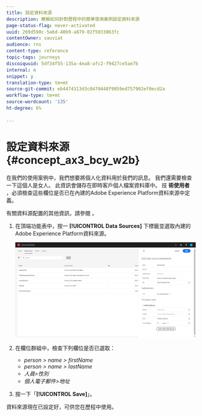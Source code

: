 ```yaml
---
title: 設定資料來源
description: 瞭解如何針對歷程中的簡單使用案例設定資料來源
page-status-flag: never-activated
uuid: 269d590c-5a6d-40b9-a879-02f5033863fc
contentOwner: sauviat
audience: rns
content-type: reference
topic-tags: journeys
discoiquuid: 5df34f55-135a-4ea8-afc2-f9427ce5ae7b
internal: n
snippet: y
translation-type: tm+mt
source-git-commit: eb4474313d3c0470448f9959ed757902ef0ecd2a
workflow-type: tm+mt
source-wordcount: '135'
ht-degree: 6%

---
```



# 設定資料來源{#concept_ax3_bcy_w2b}

在我們的使用案例中，我們想要將個人化資料用於我們的訊息。 我們還需要檢查一下這個人是女人。 此資訊會儲存在即時客戶個人檔案資料庫中。 技 **術使用者** ，必須檢查這些欄位是否已在內建的Adobe Experience Platform資料來源中定義。

有關資料源配置的其他資訊，請參閱 [](../datasource/about-data-sources.md)。

1. 在頂端功能表中，按一 **[!UICONTROL Data Sources]** 下標籤並選取內建的Adobe Experience Platform資料來源。

   ![](../assets/journey23.png)

1. 在欄位群組中，檢查下列欄位是否已選取：

   * _person > name > firstName_
   * _person > name > lastName_
   * _人員>性別_
   * _個人電子郵件>地址_

1. 按一下「**[!UICONTROL Save]**」。

資料來源現在已設定好，可供您在歷程中使用。
